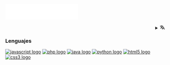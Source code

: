 <img src="Images/svg/header_es.svg"></img>


<details align="right">
<summary><img src="Images/svg/symbol.svg " height="13"></summary>  

<table align="right">
 <tr><td><a href="README.md"><img src="Images/colombia.png" height="13"> Español </a></td></tr>
 <tr><td><a href="README_fr.md"><img src="Images/usa.png" height="13"> Ingles </a></td></tr>
</table>

</details>




### Lenguajes
<div align="left">  
<a href="https://www.javascript.com/" target="_blank" rel="noreferrer"><img src="https://cdn.jsdelivr.net/gh/devicons/devicon/icons/javascript/javascript-original.svg" height="40" width="50" alt="javascript logo"/></a>  
<a href="https://www.php.net/" target="_blank" rel="noreferrer"><img src="https://cdn.jsdelivr.net/gh/devicons/devicon/icons/php/php-original.svg" height="40" width="50" alt="php logo"  /></a>  
<a href="https://www.java.com/" target="_blank" rel="noreferrer"><img src="https://cdn.jsdelivr.net/gh/devicons/devicon/icons/java/java-original.svg" height="40" width="50" alt="java logo"  /></a>  
<a href="https://www.python.org/" target="_blank" rel="noreferrer"><img src="https://cdn.jsdelivr.net/gh/devicons/devicon/icons/python/python-original.svg" height="40" width="50" alt="python logo"  /></a> 
<a href="https://en.wikipedia.org/wiki/HTML5" target="_blank" rel="noreferrer"><img src="https://cdn.jsdelivr.net/gh/devicons/devicon/icons/html5/html5-original.svg" height="40" width="50" alt="html5 logo"  /></a>  
<a href="https://www.w3schools.com/css/" target="_blank" rel="noreferrer"><img src="https://cdn.jsdelivr.net/gh/devicons/devicon/icons/css3/css3-original.svg" height="40" width="50" alt="css3 logo"  /></a>  
</div>

###
